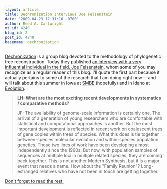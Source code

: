 ```yaml
---
layout: article
title: Dechronization Interviews Joe Felsenstein
date: '2009-04-23 17:31:16 -0700'
author: Reed A. Cartwright
mt_id: 4240
blog_id: 2
post_id: 4240
basename: dechronization
---
```

[Dechronization](http://treethinkers.blogspot.com/) is a group blog devoted to the methodology of phylogenetic tree reconstruction.  Today they published [an interview with a very influential individual in the field, Joe Felsenstein](http://treethinkers.blogspot.com/2009/04/dechronization-interviews-joe.html), whom some of you may recognize as a regular reader of this blog.  I'll quote the first part because it actually pertains to some of the research that I am doing right now---and will talk about this summer in Iowa at [SMBE](http://ccg.biology.uiowa.edu/smbe/) (hopefully) and in Idaho at [Evolution](http://www.uiweb.uidaho.edu/evolution09/).

> **LH: What are the most exciting recent developments in systematics / comparative methods?**
> 
> JF: The availability of genome-scale information is certainly one. The arrival of a generation of young researchers who are comfortable with statistical and computational approaches is another. But the most important development is reflected in recent work on coalescent trees of gene copies within trees of species. What this does is tie together between-species molecular evolution and within-species population genetics. Those two lines of work have been developing almost independently since the 1960s. But now, with population samples of sequences at multiple loci in multiple related species, they are coming back together. This is not another Modern Synthesis, but it is a major event that needs a name. How about the "Family Reunion"? Long-estranged relatives who have not been in touch are getting together.

[Don't forget to read the rest.](http://treethinkers.blogspot.com/2009/04/dechronization-interviews-joe.html)
